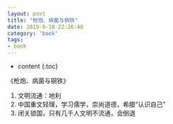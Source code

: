 ```yaml
---
layout: post
title: "枪炮、病菌与钢铁"
date: 2019-9-10 22:26:40
category: 'book'
tags:
- book
---
```

* content
{:toc}

《枪炮、病菌与钢铁》













1. 文明流通：地利  
2. 中国重文轻理，学习儒学，崇尚道德，希腊“认识自己”  
3. 闭关锁国，只有几千人文明不流通，会倒退  



